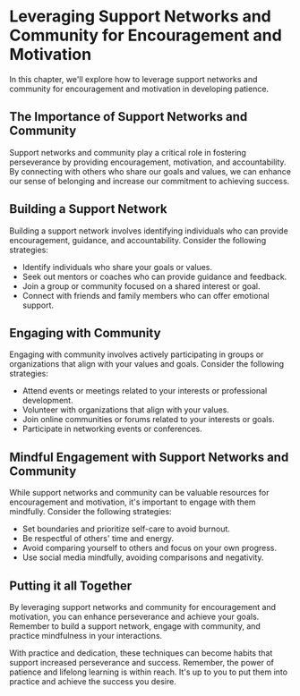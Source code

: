 # Leveraging Support Networks and Community for Encouragement and Motivation

In this chapter, we'll explore how to leverage support networks and community for encouragement and motivation in developing patience.

The Importance of Support Networks and Community
------------------------------------------------

Support networks and community play a critical role in fostering perseverance by providing encouragement, motivation, and accountability. By connecting with others who share our goals and values, we can enhance our sense of belonging and increase our commitment to achieving success.

Building a Support Network
--------------------------

Building a support network involves identifying individuals who can provide encouragement, guidance, and accountability. Consider the following strategies:

* Identify individuals who share your goals or values.
* Seek out mentors or coaches who can provide guidance and feedback.
* Join a group or community focused on a shared interest or goal.
* Connect with friends and family members who can offer emotional support.

Engaging with Community
-----------------------

Engaging with community involves actively participating in groups or organizations that align with your values and goals. Consider the following strategies:

* Attend events or meetings related to your interests or professional development.
* Volunteer with organizations that align with your values.
* Join online communities or forums related to your interests or goals.
* Participate in networking events or conferences.

Mindful Engagement with Support Networks and Community
------------------------------------------------------

While support networks and community can be valuable resources for encouragement and motivation, it's important to engage with them mindfully. Consider the following strategies:

* Set boundaries and prioritize self-care to avoid burnout.
* Be respectful of others' time and energy.
* Avoid comparing yourself to others and focus on your own progress.
* Use social media mindfully, avoiding comparisons and negativity.

Putting it all Together
-----------------------

By leveraging support networks and community for encouragement and motivation, you can enhance perseverance and achieve your goals. Remember to build a support network, engage with community, and practice mindfulness in your interactions.

With practice and dedication, these techniques can become habits that support increased perseverance and success. Remember, the power of patience and lifelong learning is within reach. It's up to you to put them into practice and achieve the success you desire.
